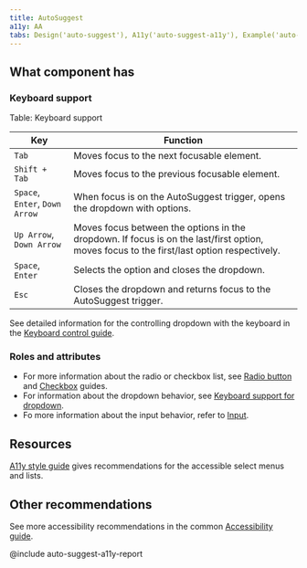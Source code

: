 ```yaml
---
title: AutoSuggest
a11y: AA
tabs: Design('auto-suggest'), A11y('auto-suggest-a11y'), Example('auto-suggest-code')
---
```


## What component has

### Keyboard support

Table: Keyboard support

| Key                            | Function                                                                                                                                  |
| ------------------------------ | ----------------------------------------------------------------------------------------------------------------------------------------- |
| `Tab`                          | Moves focus to the next focusable element.                                                                                                |
| `Shift + Tab`                  | Moves focus to the previous focusable element.                                                                                            |
| `Space`, `Enter`, `Down Arrow` | When focus is on the AutoSuggest trigger, opens the dropdown with options.                                                                |
| `Up Arrow`, `Down Arrow`            | Moves focus between the options in the dropdown. If focus is on the last/first option, moves focus to the first/last option respectively. |
| `Space`, `Enter`               | Selects the option and closes the dropdown.                                                                                               |
| `Esc`                          | Closes the dropdown and returns focus to the AutoSuggest trigger.                                                                         |

See detailed information for the controlling dropdown with the keyboard in the [Keyboard control guide](/core-principles/a11y/a11y-keyboard#keyboard_support_for_popper).

### Roles and attributes

- For more information about the radio or checkbox list, see [Radio button](/components/radio/radio-a11y) and [Checkbox](/components/checkbox/checkbox-a11y) guides.
- For information about the dropdown behavior, see [Keyboard support for dropdown](/core-principles/a11y/a11y-keyboard#keyboard_support_for_popper).
- Fo more information about the input behavior, refer to [Input](/components/input/input-a11y).

## Resources

[A11y style guide](https://a11y-style-guide.com/style-guide/section-forms.html#kssref-forms-select-lists) gives recommendations for the accessible select menus and lists.

## Other recommendations

See more accessibility recommendations in the common [Accessibility guide](/core-principles/a11y/a11y).

@include auto-suggest-a11y-report
